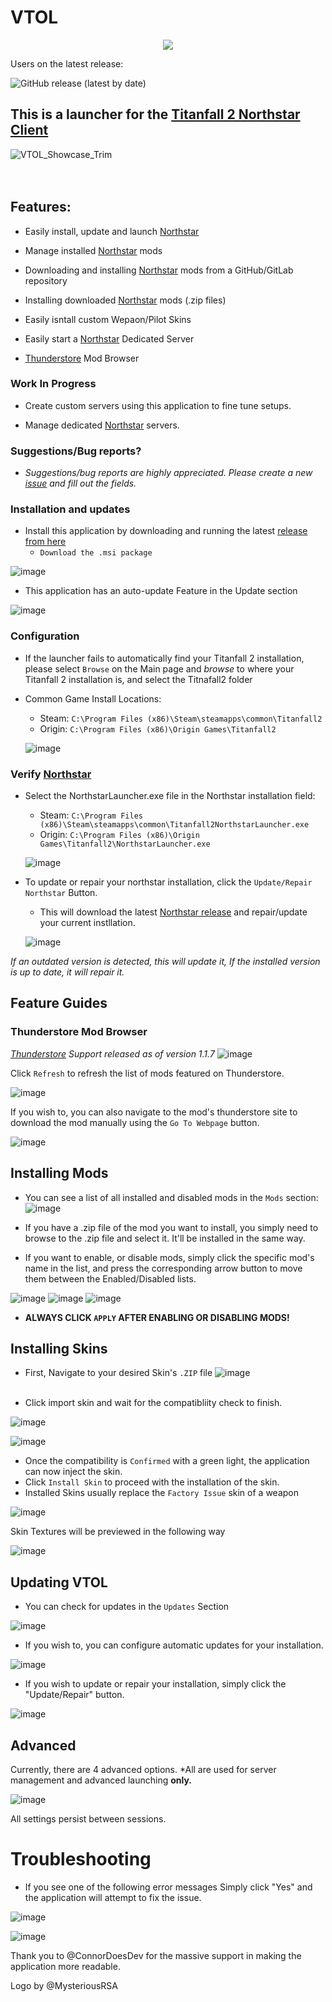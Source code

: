 # VTOL
<p align="center">
  <img src="https://user-images.githubusercontent.com/45333346/155147598-71510387-7b83-4dea-a1b8-b322888d8a3e.png" />
</p>

Users on the latest release:

![GitHub release (latest by date)](https://img.shields.io/github/downloads/BigSpice/VTOL/latest/total?style=flat-square)


## This is a launcher for the [Titanfall 2 Northstar Client](https://northstar.tf)


![VTOL_Showcase_Trim](https://user-images.githubusercontent.com/23240514/152448826-0a92b6d8-3cce-4107-911c-0a1480ad8a8e.gif)<br /><br /><br />

## Features:

* Easily install, update and launch [Northstar](https://northstar.tf)

* Manage installed [Northstar](https://northstar.tf) mods

* Downloading and installing [Northstar](https://northstar.tf) mods from a GitHub/GitLab repository

* Installing downloaded [Northstar](https://northstar.tf) mods (.zip files)

* Easily isntall custom Wepaon/Pilot Skins

* Easily start a [Northstar](https://northstar.tf) Dedicated Server

* [Thunderstore](https://northstar.thunderstore.io) Mod Browser


### Work In Progress

* Create custom servers using this application to fine tune setups.

* Manage dedicated [Northstar](https://northstar.tf) servers.

### Suggestions/Bug reports?
* _Suggestions/bug reports are highly appreciated. Please create a new [issue](https://github.com/BigSpice/VTOL/issues/new) and fill out the fields._

### Installation and updates
* Install this application by downloading and running the latest [release from here](https://github.com/BigSpice/VTOL/releases)
   * ``Download the .msi package``

![image](https://user-images.githubusercontent.com/23240514/150025911-aacaf334-cc33-4239-94d7-512cfb84fe49.png)

* This application has an auto-update Feature in the Update section

![image](https://user-images.githubusercontent.com/23240514/152447226-88662295-b7a9-4fd5-a958-dfc5ce59bd9c.png)

### Configuration

 * If the launcher fails to automatically find your Titanfall 2 installation, please select ``Browse`` on the Main page and _browse_ to where your Titanfall 2 installation is, and select the Titnafall2 folder

 * Common Game Install Locations:
   *    Steam: `C:\Program Files (x86)\Steam\steamapps\common\Titanfall2`
   *    Origin: `C:\Program Files (x86)\Origin Games\Titanfall2` 


   ![image](https://user-images.githubusercontent.com/23240514/152446386-4bb584c1-038a-4dd6-9588-ac3827884144.png)


### Verify [Northstar](https://northstar.tf)

* Select the NorthstarLauncher.exe file in the Northstar installation field: 
    *    Steam: `C:\Program Files (x86)\Steam\steamapps\common\Titanfall2NorthstarLauncher.exe`
    *    Origin: `C:\Program Files (x86)\Origin Games\Titanfall2\NorthstarLauncher.exe` 

   ![image](https://user-images.githubusercontent.com/23240514/152446412-d10f1f7e-bbc2-4558-8e8b-033aae2af410.png)
   
* To update or repair your northstar installation, click the ``Update/Repair Northstar`` Button.
    * This will download the latest [Northstar release](https://github.com/R2Northstar/Northstar/releases/latest) and repair/update your current instllation.


   ![image](https://user-images.githubusercontent.com/23240514/152446466-26d91f33-948d-4051-9247-c21b20328515.png)

_If an outdated version is detected, this will update it, If the installed version is up to date, it will repair it._

## Feature Guides
### Thunderstore Mod Browser

_[Thunderstore](https://northstar.thunderstore.io) Support released as of version 1.1.7_
![image](https://user-images.githubusercontent.com/23240514/153077819-5cd04c1c-f280-453e-9d07-ecc08e8934e1.png)

Click ``Refresh`` to refresh the list of mods featured on Thunderstore.

![image](https://user-images.githubusercontent.com/23240514/152448128-cdc1fa9e-df7b-4022-8247-48b355e53d65.png)

If you wish to, you can also navigate to the mod's thunderstore site to download the mod manually using the ``Go To Webpage`` button.

![image](https://user-images.githubusercontent.com/23240514/152448103-037443e3-8ffc-47e0-9ea2-1926a1e06457.png)



## Installing Mods

* You can see a list of all installed and disabled mods in the ``Mods`` section:
![image](https://user-images.githubusercontent.com/23240514/152446534-9109f141-c98c-4046-b023-7451b4796d3e.png)

* If you have a .zip file of the mod you want to install, you simply need to browse to the .zip file and   select it. It'll be installed in the same way.

* If you want to enable, or disable mods, simply click the specific mod's name in the list, and press the corresponding arrow button to move them between the Enabled/Disabled lists.

![image](https://user-images.githubusercontent.com/23240514/152447411-2f7b1f99-a558-4885-bd11-f45952d6a04b.png)
![image](https://user-images.githubusercontent.com/23240514/152447434-f2996352-9237-46f0-aa07-2c2e3181ea21.png)
![image](https://user-images.githubusercontent.com/23240514/152447448-24d51ad1-da48-44d2-b1d6-c864767cd230.png)
* **ALWAYS CLICK ``APPLY`` AFTER ENABLING OR DISABLING MODS!**

## Installing Skins 

* First, Navigate to your desired Skin's ``.ZIP`` file
![image](https://user-images.githubusercontent.com/23240514/152447515-c4eb762b-d4b9-49da-b713-87aded2220d2.png)
<br /><br />

* Click import skin and wait for the compatibliity check to finish.

![image](https://user-images.githubusercontent.com/23240514/152447613-e3fc58d8-992e-46ad-9c2c-499a87888603.png)

![image](https://user-images.githubusercontent.com/23240514/152447631-03075684-204e-4311-b3dc-4bd6e264d0f3.png)

* Once the compatibility is ``Confirmed`` with a green light, the application can now inject the skin.
* Click ``Install Skin`` to proceed with the installation of the skin.
* Installed Skins usually replace the ``Factory Issue`` skin of a weapon

![image](https://user-images.githubusercontent.com/23240514/152447644-27b7089a-1c17-4628-8616-42f8c0950baa.png)

Skin Textures will be previewed in the following way

![image](https://user-images.githubusercontent.com/23240514/152447664-09a21668-b54f-41df-8493-f1567c497ec1.png)


## Updating VTOL

* You can check for updates in the ``Updates`` Section

![image](https://user-images.githubusercontent.com/23240514/152447690-94ba2d70-c832-4b25-b040-532bf0f27f33.png)

* If you wish to, you can configure automatic updates for your installation.

![image](https://user-images.githubusercontent.com/23240514/152447709-58e9ae8c-e630-4bfc-976c-b56f741effad.png)


* If you wish to update or repair your installation, simply click the "Update/Repair" button.

![image](https://user-images.githubusercontent.com/23240514/152447727-332cc754-fb71-4552-ab3f-f206390cede1.png)


## Advanced

Currently, there are 4 advanced options. \*All are used for server management and advanced launching **only.**

![image](https://user-images.githubusercontent.com/23240514/152447755-5b1fdb1d-d9e5-4418-a5b1-22eaf86f172d.png)

All settings persist between sessions.


# Troubleshooting
* If you see one of the following error messages
Simply click "Yes" and the application will attempt to fix the issue.

![image](https://user-images.githubusercontent.com/23240514/150569733-e1142d29-54f3-4842-b34a-81520e293f0c.png)

![image](https://user-images.githubusercontent.com/23240514/150570184-6cf29ee6-40a5-4517-839c-3e2dcddcf637.png)


Thank you to @ConnorDoesDev for the massive support in making the application more readable.

Logo by @MysteriousRSA
